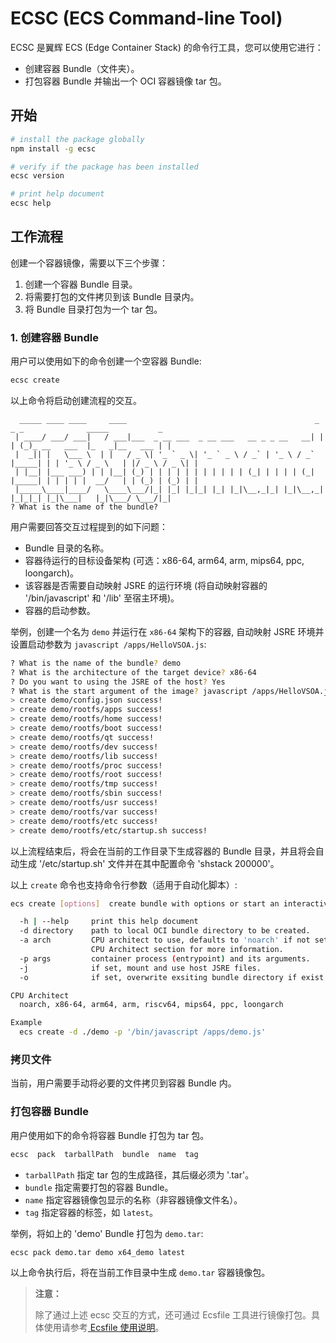 # ECSC (ECS Command-line Tool)

ECSC 是翼辉 ECS (Edge Container Stack) 的命令行工具，您可以使用它进行：

- 创建容器 Bundle（文件夹）。
- 打包容器 Bundle 并输出一个 OCI 容器镜像 tar 包。

## 开始

``` sh
# install the package globally
npm install -g ecsc

# verify if the package has been installed
ecsc version

# print help document
ecsc help
```

## 工作流程

创建一个容器镜像，需要以下三个步骤：

1. 创建一个容器 Bundle 目录。
2. 将需要打包的文件拷贝到该 Bundle 目录内。
3. 将 Bundle 目录打包为一个 tar 包。

### 1. 创建容器 Bundle

用户可以使用如下的命令创建一个空容器 Bundle:

``` sh
ecsc create
```

以上命令将启动创建流程的交互。

```
  _____ ____ ____     ____                                          _       _ _              _____           _
 | ____/ ___/ ___|   / ___|___  _ __ ___  _ __ ___   __ _ _ __   __| |     | (_)_ __   ___  |_   _|__   ___ | |
 |  _|| |   \___ \  | |   / _ \| '_ ` _ \| '_ ` _ \ / _` | '_ \ / _` |_____| | | '_ \ / _ \   | |/ _ \ / _ \| |
 | |__| |___ ___) | | |__| (_) | | | | | | | | | | | (_| | | | | (_| |_____| | | | | |  __/   | | (_) | (_) | |
 |_____\____|____/   \____\___/|_| |_| |_|_| |_| |_|\__,_|_| |_|\__,_|     |_|_|_| |_|\___|   |_|\___/ \___/|_|
? What is the name of the bundle?
```

用户需要回答交互过程提到的如下问题：
- Bundle 目录的名称。
- 容器待运行的目标设备架构 (可选：x86-64, arm64, arm, mips64, ppc, loongarch)。
- 该容器是否需要自动映射 JSRE 的运行环境 (将自动映射容器的 '/bin/javascript' 和 '/lib' 至宿主环境)。
- 容器的启动参数。

举例，创建一个名为 `demo` 并运行在 `x86-64` 架构下的容器, 自动映射 JSRE 环境并设置启动参数为 `javascript /apps/HelloVSOA.js`:

``` bash
? What is the name of the bundle? demo
? What is the architecture of the target device? x86-64
? Do you want to using the JSRE of the host? Yes
? What is the start argument of the image? javascript /apps/HelloVSOA.js
> create demo/config.json success!
> create demo/rootfs/apps success!
> create demo/rootfs/home success!
> create demo/rootfs/boot success!
> create demo/rootfs/qt success!
> create demo/rootfs/dev success!
> create demo/rootfs/lib success!
> create demo/rootfs/proc success!
> create demo/rootfs/root success!
> create demo/rootfs/tmp success!
> create demo/rootfs/sbin success!
> create demo/rootfs/usr success!
> create demo/rootfs/var success!
> create demo/rootfs/etc success!
> create demo/rootfs/etc/startup.sh success!
```

以上流程结束后，将会在当前的工作目录下生成容器的 Bundle 目录，并且将会自动生成 '/etc/startup.sh' 文件并在其中配置命令 'shstack 200000'。

以上 `create` 命令也支持命令行参数（适用于自动化脚本）:

``` sh
ecs create [options]  create bundle with options or start an interactive wizard. 

  -h | --help     print this help document
  -d directory    path to local OCI bundle directory to be created.
  -a arch         CPU architect to use, defaults to 'noarch' if not set, check
                  CPU Architect section for more information.
  -p args         container process (entrypoint) and its arguments.
  -j              if set, mount and use host JSRE files.
  -o              if set, overwrite exsiting bundle directory if exist.

CPU Architect
  noarch, x86-64, arm64, arm, riscv64, mips64, ppc, loongarch

Example
  ecs create -d ./demo -p '/bin/javascript /apps/demo.js'
```

### 拷贝文件

当前，用户需要手动将必要的文件拷贝到容器 Bundle 内。

### 打包容器 Bundle

用户使用如下的命令将容器 Bundle 打包为 tar 包。

``` bash
ecsc  pack  tarballPath  bundle  name  tag
```

- `tarballPath` 指定 tar 包的生成路径，其后缀必须为 '.tar'。
- `bundle` 指定需要打包的容器 Bundle。
- `name` 指定容器镜像包显示的名称（非容器镜像文件名）。
- `tag` 指定容器的标签，如 `latest`。

举例，将如上的 'demo' Bundle 打包为 `demo.tar`:

``` bash
ecsc pack demo.tar demo x64_demo latest
```

以上命令执行后，将在当前工作目录中生成 `demo.tar` 容器镜像包。

>**注意：**
>
>除了通过上述 ecsc 交互的方式，还可通过 Ecsfile 工具进行镜像打包。具体使用请参考[ Ecsfile 使用说明](./README-Ecsfile-CN.md)。